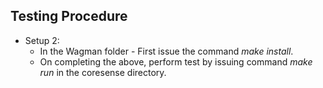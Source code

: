 <!--
waggle_topic=IGNORE
-->

## Testing Procedure
*   Setup 2:
    -  In the Wagman folder - First issue the command *make install*.
    -  On completing the above, perform test by issuing command *make run* in the coresense directory.
